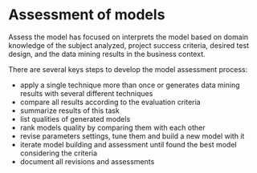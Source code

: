 Assessment of models
===================================

Assess the model has focused on interprets the model based on domain knowledge of the subject analyzed, project success criteria, desired test design, and the data mining results in the business context.

There are several keys steps to develop the model assessment process:
- apply a single technique more than once or generates data mining results with several different techniques
- compare all results according to the evaluation criteria
- summarize results of this task
- list qualities of generated models
- rank models quality by comparing them with each other
- revise parameters settings, tune them and build a new model with it
- iterate model building and assessment until found the best model considering the criteria
- document all revisions and assessments
